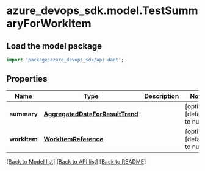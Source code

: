 # azure_devops_sdk.model.TestSummaryForWorkItem

## Load the model package
```dart
import 'package:azure_devops_sdk/api.dart';
```

## Properties
Name | Type | Description | Notes
------------ | ------------- | ------------- | -------------
**summary** | [**AggregatedDataForResultTrend**](AggregatedDataForResultTrend.md) |  | [optional] [default to null]
**workItem** | [**WorkItemReference**](WorkItemReference.md) |  | [optional] [default to null]

[[Back to Model list]](../README.md#documentation-for-models) [[Back to API list]](../README.md#documentation-for-api-endpoints) [[Back to README]](../README.md)


